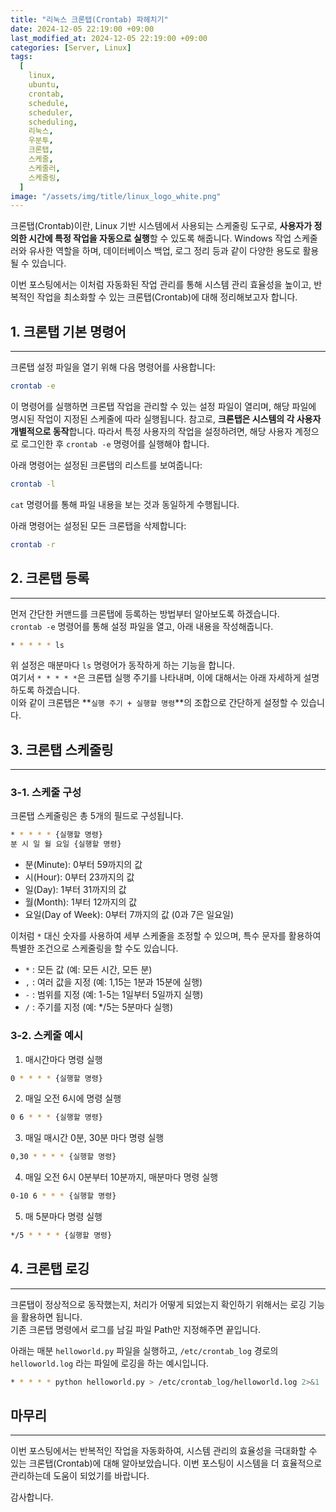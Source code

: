 ```yaml
---
title: "리눅스 크론탭(Crontab) 파헤치기"
date: 2024-12-05 22:19:00 +09:00
last_modified_at: 2024-12-05 22:19:00 +09:00
categories: [Server, Linux]
tags:
  [
    linux,
    ubuntu,
    crontab,
    schedule,
    scheduler,
    scheduling,
    리눅스,
    우분투,
    크론탭,
    스케줄,
    스케줄러,
    스케줄링,
  ]
image: "/assets/img/title/linux_logo_white.png"
---
```


크론탭(Crontab)이란, Linux 기반 시스템에서 사용되는 스케줄링 도구로, **사용자가 정의한 시간에 특정 작업을 자동으로 실행**할 수 있도록 해줍니다. 
Windows 작업 스케줄러와 유사한 역할을 하며, 데이터베이스 백업, 로그 정리 등과 같이 다양한 용도로 활용될 수 있습니다.  

이번 포스팅에서는 이처럼 자동화된 작업 관리를 통해 시스템 관리 효율성을 높이고, 반복적인 작업을 최소화할 수 있는 크론탭(Crontab)에 대해 정리해보고자 합니다.  

## 1. 크론탭 기본 명령어
---
크론탭 설정 파일을 열기 위해 다음 명령어를 사용합니다:  
```bash
crontab -e
```
이 명령어를 실행하면 크론탭 작업을 관리할 수 있는 설정 파일이 열리며, 해당 파일에 명시된 작업이 지정된 스케줄에 따라 실행됩니다. 
참고로, **크론탭은 시스템의 각 사용자 개별적으로 동작**합니다. 
따라서 특정 사용자의 작업을 설정하려면, 해당 사용자 계정으로 로그인한 후 `crontab -e` 명령어를 실행해야 합니다.  

아래 명령어는 설정된 크론탭의 리스트를 보여줍니다:  
```bash
crontab -l
```
`cat` 명령어를 통해 파일 내용을 보는 것과 동일하게 수행됩니다.  

아래 명령어는 설정된 모든 크론탭을 삭제합니다:  
```bash
crontab -r
```

## 2. 크론탭 등록
---
먼저 간단한 커맨드를 크론탭에 등록하는 방법부터 알아보도록 하겠습니다.  
`crontab -e` 명령어를 통해 설정 파일을 열고, 아래 내용을 작성해줍니다.  
```bash
* * * * * ls
```
위 설정은 매분마다 `ls` 명령어가 동작하게 하는 기능을 합니다.  
여기서 `* * * * *`은 크론탭 실행 주기를 나타내며, 이에 대해서는 아래 자세하게 설명하도록 하겠습니다.  
이와 같이 크론탭은 **`실행 주기 + 실행할 명령`**의 조합으로 간단하게 설정할 수 있습니다.  

## 3. 크론탭 스케줄링
---
### 3-1. 스케줄 구성
크론탭 스케줄링은 총 5개의 필드로 구성됩니다.  
```bash
* * * * * {실행할 명령}
분 시 일 월 요일 {실행할 명령}
```

* 분(Minute): 0부터 59까지의 값
* 시(Hour): 0부터 23까지의 값
* 일(Day): 1부터 31까지의 값
* 월(Month): 1부터 12까지의 값
* 요일(Day of Week): 0부터 7까지의 값 (0과 7은 일요일)

이처럼 `*` 대신 숫자를 사용하여 세부 스케줄을 조정할 수 있으며, 특수 문자를 활용하여 특별한 조건으로 스케줄링을 할 수도 있습니다.  

* `*` : 모든 값 (예: 모든 시간, 모든 분)
* `,` : 여러 값을 지정 (예: 1,15는 1분과 15분에 실행)
* `-` : 범위를 지정 (예: 1-5는 1일부터 5일까지 실행)
* `/` : 주기를 지정 (예: */5는 5분마다 실행)

### 3-2. 스케줄 예시
1. 매시간마다 명령 실행
```bash
0 * * * * {실행할 명령}
```

2. 매일 오전 6시에 명령 실행
```bash
0 6 * * * {실행할 명령}
```

3. 매일 매시간 0분, 30분 마다 명령 실행
```bash
0,30 * * * * {실행할 명령}
```

4. 매일 오전 6시 0분부터 10분까지, 매분마다 명령 실행
```bash
0-10 6 * * * {실행할 명령}
```

5. 매 5분마다 명령 실행
```bash
*/5 * * * * {실행할 명령}
```

## 4. 크론탭 로깅
---
크론탭이 정상적으로 동작했는지, 처리가 어떻게 되었는지 확인하기 위해서는 로깅 기능을 활용하면 됩니다.  
기존 크론탭 명령에서 로그를 남길 파일 Path만 지정해주면 끝입니다.  

아래는 매분 `helloworld.py` 파일을 실행하고, `/etc/crontab_log` 경로의 `helloworld.log` 라는 파일에 로깅을 하는 예시입니다.  
```bash
* * * * * python helloworld.py > /etc/crontab_log/helloworld.log 2>&1
```

## 마무리
---
이번 포스팅에서는 반복적인 작업을 자동화하여, 시스템 관리의 효율성을 극대화할 수 있는 크론탭(Crontab)에 대해 알아보았습니다. 
이번 포스팅이 시스템을 더 효율적으로 관리하는데 도움이 되었기를 바랍니다.  

감사합니다.  
